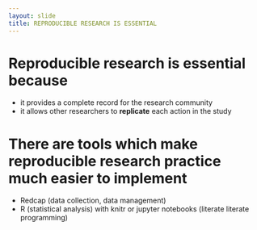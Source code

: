 ```yaml
---
layout: slide
title: REPRODUCIBLE RESEARCH IS ESSENTIAL
---
```


# Reproducible research is essential because
* it provides a complete record for the research community
* it allows other researchers to **replicate** each action in the study

# There are tools which make reproducible research practice much easier to implement
* Redcap (data collection, data management)
* R (statistical analysis) with knitr or jupyter notebooks (literate literate programming)
